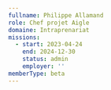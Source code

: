 ```yaml
---
fullname: Philippe Allamand
role: Chef projet Aigle
domaine: Intraprenariat
missions:
  - start: 2023-04-24
    end: 2024-12-30
    status: admin
    employer: ''
memberType: beta
---
```


